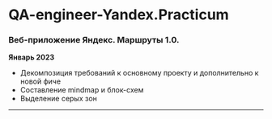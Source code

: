 # QA-engineer-Yandex.Practicum
### Веб-приложение Яндекс. Маршруты 1.0.
**Январь 2023**
- Декомпозиция требований к основному проекту и дополнительно к новой фиче
- Составление mindmap и блок-схем
- Выделение серых зон
---
